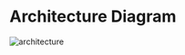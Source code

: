 # Architecture Diagram
![architecture](https://github.com/user-attachments/assets/f83ac526-8f15-400e-b565-c3af53eb3cc8)
